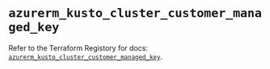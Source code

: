 # `azurerm_kusto_cluster_customer_managed_key`

Refer to the Terraform Registory for docs: [`azurerm_kusto_cluster_customer_managed_key`](https://registry.terraform.io/providers/hashicorp/azurerm/3.58.0/docs/resources/kusto_cluster_customer_managed_key).
